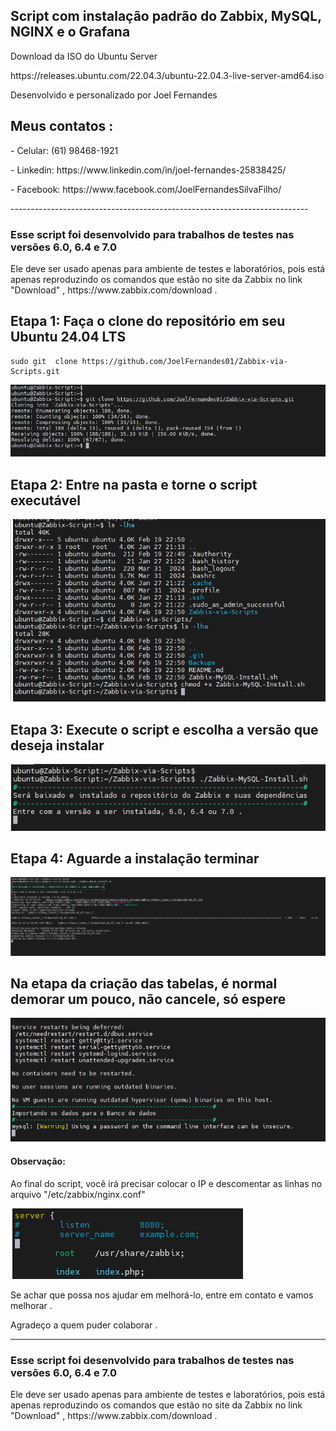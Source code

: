 <h2>Script com instalação padrão do Zabbix, MySQL, NGINX e o Grafana </h2>

<p>Download da ISO do Ubuntu Server</p>
<p>https://releases.ubuntu.com/22.04.3/ubuntu-22.04.3-live-server-amd64.iso</p>

<p>Desenvolvido e personalizado por Joel Fernandes</p>
<h2>Meus contatos :</h2>
<p>- Celular:  (61) 98468-1921</p>
<p>- Linkedin: https://www.linkedin.com/in/joel-fernandes-25838425/</p>
<p>- Facebook: https://www.facebook.com/JoelFernandesSilvaFilho/</p>
--------------------------------------------------------------------------
<h3>Esse script foi desenvolvido para trabalhos de testes nas versões 6.0, 6.4 e 7.0</h3>
Ele deve ser usado apenas para ambiente de testes e laboratórios, pois está apenas reproduzindo os comandos que estão no site da Zabbix no link "Download" , https://www.zabbix.com/download .

## Etapa 1: Faça o clone do repositório em seu Ubuntu 24.04 LTS

````
sudo git  clone https://github.com/JoelFernandes01/Zabbix-via-Scripts.git
````
![alt text](pictures/gitclone.PNG)

## Etapa 2: Entre na pasta e torne o script executável
![](pictures/chmodZabbix-MySQL-Install.PNG)

## Etapa 3: Execute o script e escolha a versão que deseja instalar

![alt text](pictures/escolha-a-versao.PNG)

## Etapa 4: Aguarde a instalação terminar
![alt text](pictures/inicio-da-instalacao.PNG)

## Na etapa da criação das tabelas, é normal demorar um pouco, não cancele, só espere
![alt text](pictures/mysql-instance.PNG)


<h4>Observação:</h4>
<p>Ao final do script, você irá precisar colocar o IP e descomentar as linhas no arquivo "/etc/zabbix/nginx.conf"</p>

![alt text](pictures/ip-port.PNG)

Se achar que possa nos ajudar em melhorá-lo, entre em contato e vamos melhorar .

Agradeço a quem puder colaborar .

--------------------------------------------------------------------------
<h3>Esse script foi desenvolvido para trabalhos de testes nas versões 6.0, 6.4 e 7.0</h3>
Ele deve ser usado apenas para ambiente de testes e laboratórios, pois está apenas reproduzindo os comandos que estão no site da Zabbix no link "Download" , https://www.zabbix.com/download .